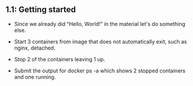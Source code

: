 ## 1.1: Getting started
- Since we already did “Hello, World!” in the material let's do something else.

- Start 3 containers from image that does not automatically exit, such as nginx, detached.

- Stop 2 of the containers leaving 1 up.

- Submit the output for docker ps -a which shows 2 stopped containers and one running.
